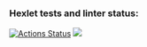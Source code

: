 ### Hexlet tests and linter status:
[![Actions Status](https://github.com/sigilisd/frontend-project-44/actions/workflows/hexlet-check.yml/badge.svg)](https://github.com/sigilisd/frontend-project-44/actions)
<a href="https://codeclimate.com/github/sigilisd/frontend-project-44/maintainability"><img src="https://api.codeclimate.com/v1/badges/418e8fc5cd622487d206/maintainability" /></a>